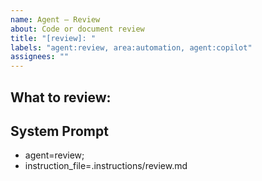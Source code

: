 ```yaml
---
name: Agent – Review
about: Code or document review
title: "[review]: "
labels: "agent:review, area:automation, agent:copilot"
assignees: ""
---
```

## What to review:


## System Prompt
- agent=review;
- instruction_file=.instructions/review.md
